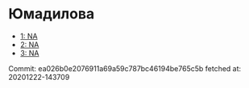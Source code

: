 # Юмадилова
- [1: NA](1.md)
- [2: NA](2.md)
- [3: NA](3.md)

Commit: ea026b0e2076911a69a59c787bc46194be765c5b
 fetched at: 20201222-143709
